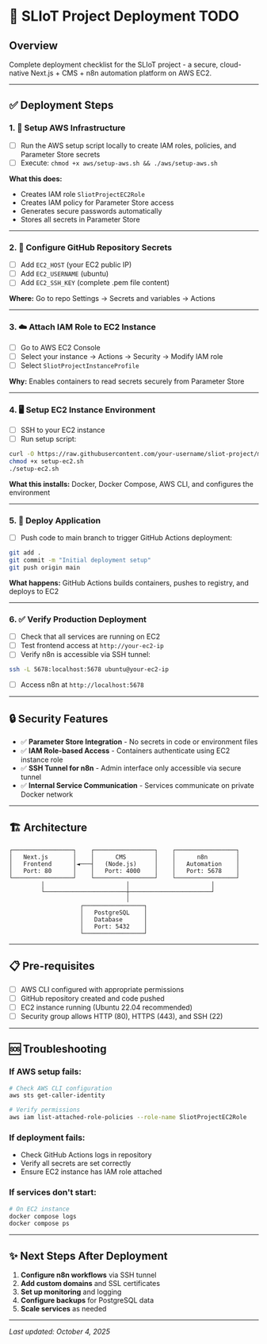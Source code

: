 # 🚀 SLIoT Project Deployment TODO

## Overview
Complete deployment checklist for the SLIoT project - a secure, cloud-native Next.js + CMS + n8n automation platform on AWS EC2.

---

## ✅ Deployment Steps

### 1. 🔐 Setup AWS Infrastructure
- [ ] Run the AWS setup script locally to create IAM roles, policies, and Parameter Store secrets
- [ ] Execute: `chmod +x aws/setup-aws.sh && ./aws/setup-aws.sh`

**What this does:**
- Creates IAM role `SliotProjectEC2Role`
- Creates IAM policy for Parameter Store access
- Generates secure passwords automatically
- Stores all secrets in Parameter Store

---

### 2. 🔑 Configure GitHub Repository Secrets
- [ ] Add `EC2_HOST` (your EC2 public IP)
- [ ] Add `EC2_USERNAME` (ubuntu)
- [ ] Add `EC2_SSH_KEY` (complete .pem file content)

**Where:** Go to repo Settings → Secrets and variables → Actions

---

### 3. ☁️ Attach IAM Role to EC2 Instance
- [ ] Go to AWS EC2 Console
- [ ] Select your instance → Actions → Security → Modify IAM role
- [ ] Select `SliotProjectInstanceProfile`

**Why:** Enables containers to read secrets securely from Parameter Store

---

### 4. 🖥️ Setup EC2 Instance Environment
- [ ] SSH to your EC2 instance
- [ ] Run setup script:
```bash
curl -O https://raw.githubusercontent.com/your-username/sliot-project/main/scripts/setup-ec2.sh
chmod +x setup-ec2.sh
./setup-ec2.sh
```

**What this installs:** Docker, Docker Compose, AWS CLI, and configures the environment

---

### 5. 🚀 Deploy Application
- [ ] Push code to main branch to trigger GitHub Actions deployment:
```bash
git add .
git commit -m "Initial deployment setup"
git push origin main
```

**What happens:** GitHub Actions builds containers, pushes to registry, and deploys to EC2

---

### 6. ✅ Verify Production Deployment
- [ ] Check that all services are running on EC2
- [ ] Test frontend access at `http://your-ec2-ip`
- [ ] Verify n8n is accessible via SSH tunnel:
```bash
ssh -L 5678:localhost:5678 ubuntu@your-ec2-ip
```
- [ ] Access n8n at `http://localhost:5678`

---

## 🔒 Security Features

- ✅ **Parameter Store Integration** - No secrets in code or environment files
- ✅ **IAM Role-based Access** - Containers authenticate using EC2 instance role
- ✅ **SSH Tunnel for n8n** - Admin interface only accessible via secure tunnel
- ✅ **Internal Service Communication** - Services communicate on private Docker network

---

## 🏗️ Architecture

```
┌─────────────────┐    ┌─────────────────┐    ┌─────────────────┐
│   Next.js       │    │      CMS        │    │      n8n        │
│   Frontend      │◄───┤   (Node.js)     │    │   Automation    │
│   Port: 80      │    │   Port: 4000    │    │   Port: 5678    │
└─────────────────┘    └─────────────────┘    └─────────────────┘
         │                       │                       │
         └───────────────────────┼───────────────────────┘
                                 │
                    ┌─────────────────┐
                    │   PostgreSQL    │
                    │   Database      │
                    │   Port: 5432    │
                    └─────────────────┘
```

---

## 📋 Pre-requisites

- [ ] AWS CLI configured with appropriate permissions
- [ ] GitHub repository created and code pushed
- [ ] EC2 instance running (Ubuntu 22.04 recommended)
- [ ] Security group allows HTTP (80), HTTPS (443), and SSH (22)

---

## 🆘 Troubleshooting

### If AWS setup fails:
```bash
# Check AWS CLI configuration
aws sts get-caller-identity

# Verify permissions
aws iam list-attached-role-policies --role-name SliotProjectEC2Role
```

### If deployment fails:
- Check GitHub Actions logs in repository
- Verify all secrets are set correctly
- Ensure EC2 instance has IAM role attached

### If services don't start:
```bash
# On EC2 instance
docker compose logs
docker compose ps
```

---

## ✨ Next Steps After Deployment

1. **Configure n8n workflows** via SSH tunnel
2. **Add custom domains** and SSL certificates
3. **Set up monitoring** and logging
4. **Configure backups** for PostgreSQL data
5. **Scale services** as needed

---

*Last updated: October 4, 2025*